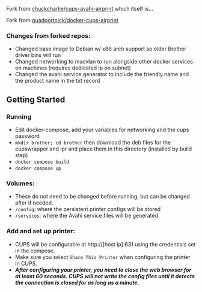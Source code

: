 

Fork from [chuckcharlie/cups-avahi-airprint](https://github.com/chuckcharlie/cups-avahi-airprint)
which itself is...

Fork from [quadportnick/docker-cups-airprint](https://github.com/quadportnick/docker-cups-airprint)

### Changes from forked repos:

* Changed base image to Debian w/ x86 arch support so older Brother driver bins will run
* Changed networking to macvlan to run alongside other docker services on machines (requires dedicated ip on subnet)
* Changed the avahi service generator to include the friendly name and the product name in the txt record

## Getting Started

### Running
* Edit docker-compose, add your variables for networking and the cups password
* `mkdir brother; cd brother` then download the deb files for the cupswrapper and lpr and place them in this directory (installed by build step)
* `docker compose build`
* `docker compose up`

### Volumes:
* These do not need to be changed before running, but can be changed after if needed.
* `/config`: where the persistent printer configs will be stored
* `/services`: where the Avahi service files will be generated

### Add and set up printer:
* CUPS will be configurable at http://[host ip]:631 using the credentials set in the compose.
* Make sure you select `Share This Printer` when configuring the printer in CUPS.
* ***After configuring your printer, you need to close the web browser for at least 60 seconds. CUPS will not write the config files until it detects the connection is closed for as long as a minute.***

